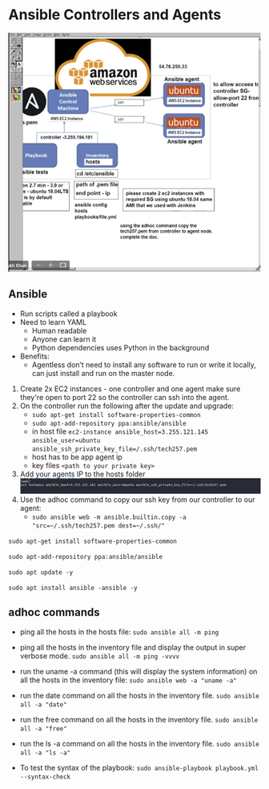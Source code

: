 # Ansible Controllers and Agents

![alt text](images/diagram-ansible.png)

## Ansible

- Run scripts called a playbook
- Need to learn YAML
    - Human readable
    - Anyone can learn it
    - Python dependencies uses Python in the background
- Benefits:
    - Agentless don’t need to install any software to run or write it locally, can just install and run on the master node.

1. Create 2x EC2 instances - one controller and one agent make sure they're open to port 22 so the controller can ssh into the agent.
2. On the controller run the following after the update and upgrade:
   - `sudo apt-get install software-properties-common`
   - `sudo apt-add-repository ppa:ansible/ansible`
   - in host file `ec2-instance ansible_host=3.255.121.145 ansible_user=ubuntu ansible_ssh_private_key_file=/.ssh/tech257.pem`
    - host has to be app agent ip
    - key files `<path to your private key>`
3. Add your agents IP to the hosts folder
    ![alt text](images/ip-structure.png)
4. Use the adhoc command to copy our ssh key from our controller to our agent:
    - `sudo ansible web -m ansible.builtin.copy -a "src=~/.ssh/tech257.pem dest=~/.ssh/"`

`sudo apt-get install software-properties-common`

`sudo apt-add-repository ppa:ansible/ansible`

`sudo apt update -y`

`sudo apt install ansible -ansible -y`

## adhoc commands
- ping all the hosts in the hosts file:
    `sudo ansible all -m ping`

- ping all the hosts in the inventory file and display the output in super verbose mode.
    `sudo ansible all -m ping -vvvv`

- run the uname -a command (this will display the system information) on all the hosts in the inventory file:
    `sudo ansible web -a "uname -a"`

- run the date command on all the hosts in the inventory file.
    `sudo ansible all -a "date"`

- run the free command on all the hosts in the inventory file.
    `sudo ansible all -a "free"`

- run the ls -a command on all the hosts in the inventory file.
    `sudo ansible all -a "ls -a"`

- To test the syntax of the playbook:
    `sudo ansible-playbook playbook.yml --syntax-check`